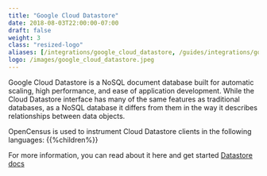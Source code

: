 ```yaml
---
title: "Google Cloud Datastore"
date: 2018-08-03T22:00:00-07:00
draft: false
weight: 3
class: "resized-logo"
aliases: [/integrations/google_cloud_datastore, /guides/integrations/google_cloud_datastore, /guides/integrations/google_cloud/google_cloud_datastore/]
logo: /images/google_cloud_datastore.jpeg
---
```


Google Cloud Datastore is a NoSQL document database built for automatic scaling, high performance, and ease of application development. While the Cloud Datastore interface has many of the same features as traditional databases, as a NoSQL database it differs from them in the way it describes relationships between data objects.

OpenCensus is used to instrument Cloud Datastore clients in the following languages:
{{%children%}}

For more information, you can read about it here and get started [Datastore docs](https://cloud.google.com/datastore/docs/)
